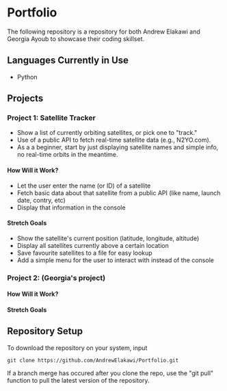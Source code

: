 # Portfolio
The following repository is a repository for both Andrew Elakawi and Georgia Ayoub to showcase their coding skillset.

## Languages Currently in Use
- Python

## Projects

### Project 1: Satellite Tracker
- Show a list of currently orbiting satellites, or pick one to "track."
- Use of a public API to fetch real-time satellite data (e.g., N2YO.com).
- As a a beginner, start by just displaying satellite names and simple info, no real-time orbits in the meantime.

#### How Will it Work?
- Let the user enter the name (or ID) of a satellite
- Fetch basic data about that satellite from a public API (like name, launch date, contry, etc)
- Display that information in the console

#### Stretch Goals
- Show the satellite's current position (latitude, longitude, altitude)
- Display all satellites currently above a certain location
- Save favourite satellites to a file for easy lookup
- Add a simple menu for the user to interact with instead of the console

### Project 2: (Georgia's project)

#### How Will it Work?

#### Stretch Goals

## Repository Setup
To download the repository on your system, input 

    git clone https://github.com/AndrewElakawi/Portfolio.git

If a branch merge has occured after you clone the repo, use the "git pull" function to pull the latest version of the repository.